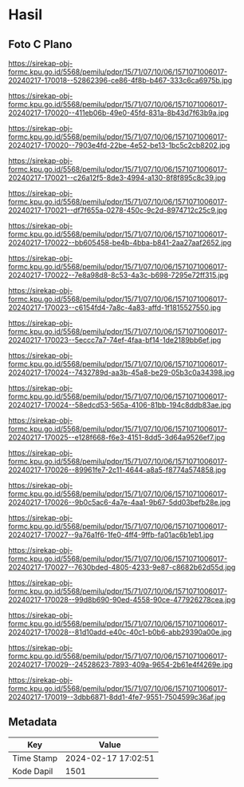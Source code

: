 # Hasil

## Foto C Plano

https://sirekap-obj-formc.kpu.go.id/5568/pemilu/pdpr/15/71/07/10/06/1571071006017-20240217-170018--52862396-ce86-4f8b-b467-333c6ca6975b.jpg

https://sirekap-obj-formc.kpu.go.id/5568/pemilu/pdpr/15/71/07/10/06/1571071006017-20240217-170020--411eb06b-49e0-45fd-831a-8b43d7f63b9a.jpg

https://sirekap-obj-formc.kpu.go.id/5568/pemilu/pdpr/15/71/07/10/06/1571071006017-20240217-170020--7903e4fd-22be-4e52-be13-1bc5c2cb8202.jpg

https://sirekap-obj-formc.kpu.go.id/5568/pemilu/pdpr/15/71/07/10/06/1571071006017-20240217-170021--c26a12f5-8de3-4994-a130-8f8f895c8c39.jpg

https://sirekap-obj-formc.kpu.go.id/5568/pemilu/pdpr/15/71/07/10/06/1571071006017-20240217-170021--df7f655a-0278-450c-9c2d-8974712c25c9.jpg

https://sirekap-obj-formc.kpu.go.id/5568/pemilu/pdpr/15/71/07/10/06/1571071006017-20240217-170022--bb605458-be4b-4bba-b841-2aa27aaf2652.jpg

https://sirekap-obj-formc.kpu.go.id/5568/pemilu/pdpr/15/71/07/10/06/1571071006017-20240217-170022--7e8a98d8-8c53-4a3c-b698-7295e72ff315.jpg

https://sirekap-obj-formc.kpu.go.id/5568/pemilu/pdpr/15/71/07/10/06/1571071006017-20240217-170023--c6154fd4-7a8c-4a83-affd-1f1815527550.jpg

https://sirekap-obj-formc.kpu.go.id/5568/pemilu/pdpr/15/71/07/10/06/1571071006017-20240217-170023--5eccc7a7-74ef-4faa-bf14-1de2189bb6ef.jpg

https://sirekap-obj-formc.kpu.go.id/5568/pemilu/pdpr/15/71/07/10/06/1571071006017-20240217-170024--7432789d-aa3b-45a8-be29-05b3c0a34398.jpg

https://sirekap-obj-formc.kpu.go.id/5568/pemilu/pdpr/15/71/07/10/06/1571071006017-20240217-170024--58edcd53-565a-4106-81bb-194c8ddb83ae.jpg

https://sirekap-obj-formc.kpu.go.id/5568/pemilu/pdpr/15/71/07/10/06/1571071006017-20240217-170025--e128f668-f6e3-4151-8dd5-3d64a9526ef7.jpg

https://sirekap-obj-formc.kpu.go.id/5568/pemilu/pdpr/15/71/07/10/06/1571071006017-20240217-170026--89961fe7-2c11-4644-a8a5-f8774a574858.jpg

https://sirekap-obj-formc.kpu.go.id/5568/pemilu/pdpr/15/71/07/10/06/1571071006017-20240217-170026--9b0c5ac6-4a7e-4aa1-9b67-5dd03befb28e.jpg

https://sirekap-obj-formc.kpu.go.id/5568/pemilu/pdpr/15/71/07/10/06/1571071006017-20240217-170027--9a76a1f6-1fe0-4ff4-9ffb-fa01ac6b1eb1.jpg

https://sirekap-obj-formc.kpu.go.id/5568/pemilu/pdpr/15/71/07/10/06/1571071006017-20240217-170027--7630bded-4805-4233-9e87-c8682b62d55d.jpg

https://sirekap-obj-formc.kpu.go.id/5568/pemilu/pdpr/15/71/07/10/06/1571071006017-20240217-170028--99d8b690-90ed-4558-90ce-477926278cea.jpg

https://sirekap-obj-formc.kpu.go.id/5568/pemilu/pdpr/15/71/07/10/06/1571071006017-20240217-170028--81d10add-e40c-40c1-b0b6-abb29390a00e.jpg

https://sirekap-obj-formc.kpu.go.id/5568/pemilu/pdpr/15/71/07/10/06/1571071006017-20240217-170029--24528623-7893-409a-9654-2b61e4f4269e.jpg

https://sirekap-obj-formc.kpu.go.id/5568/pemilu/pdpr/15/71/07/10/06/1571071006017-20240217-170019--3dbb6871-8dd1-4fe7-9551-7504599c36af.jpg


## Metadata

| Key        | Value               |
| ---------- | ------------------- |
| Time Stamp | 2024-02-17 17:02:51 |
| Kode Dapil | 1501                |



